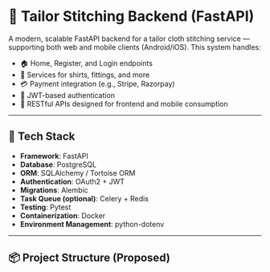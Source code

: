 # 👔 Tailor Stitching Backend (FastAPI)

A modern, scalable FastAPI backend for a tailor cloth stitching service — supporting both web and mobile clients (Android/iOS). This system handles:

- 🏠 Home, Register, and Login endpoints
- 👕 Services for shirts, fittings, and more
- 💳 Payment integration (e.g., Stripe, Razorpay)
- 🔐 JWT-based authentication
- 🔁 RESTful APIs designed for frontend and mobile consumption

---

## 🚀 Tech Stack

- **Framework**: FastAPI
- **Database**: PostgreSQL
- **ORM**: SQLAlchemy / Tortoise ORM
- **Authentication**: OAuth2 + JWT
- **Migrations**: Alembic
- **Task Queue (optional)**: Celery + Redis
- **Testing**: Pytest
- **Containerization**: Docker
- **Environment Management**: python-dotenv

---

## 📦 Project Structure (Proposed)

